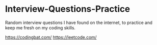 # Interview-Questions-Practice
Random interview questions I have found on the internet, to practice and keep me fresh on my coding skills.

https://codingbat.com/
https://leetcode.com/
